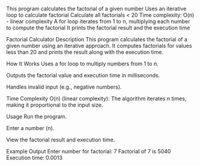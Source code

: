 This program calculates the factorial of a given number
Uses an iterative loop to calculate factorial
Calculate all factorials < 20
Time complexity: O(n) - linear complexity
A for loop iterates from 1 to n, multiplying each number to compute the factorial
It prints the factorial result and the execution time


Factorial Calculator
Description
This program calculates the factorial of a given number using an iterative approach. It computes factorials for values less than 20 and prints the result along with the execution time.

How It Works
Uses a for loop to multiply numbers from 1 to n.

Outputs the factorial value and execution time in milliseconds.

Handles invalid input (e.g., negative numbers).

Time Complexity
O(n) (linear complexity): The algorithm iterates n times, making it proportional to the input size.

Usage
Run the program.

Enter a number (n).

View the factorial result and execution time.

Example Output
Enter number for factorial: 7
Factorial of 7 is 5040
Execution time: 0.0013
